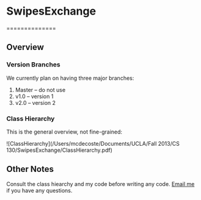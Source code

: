 # SwipesExchange
==============

## Overview

### Version Branches

We currently plan on having three major branches:

1. Master	– do not use
2. v1.0		– version 1
3. v2.0 – version 2

### Class Hierarchy

This is the general overview, not fine-grained:

![ClassHierarchy](/Users/mcdecoste/Documents/UCLA/Fall 2013/CS 130/SwipesExchange/ClassHierarchy.pdf)

## Other Notes

Consult the class hiearchy and my code before writing any code. [Email me](<mcdecoste@gmail.com>) if you have any questions.